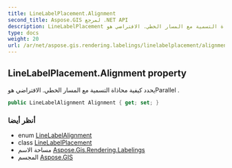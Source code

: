 ```yaml
---
title: LineLabelPlacement.Alignment
second_title: Aspose.GIS لمرجع .NET API
description: LineLabelPlacement ملكية. يحدد كيفية محاذاة التسمية مع المسار الخطي. الافتراضي هوParallel .
type: docs
weight: 20
url: /ar/net/aspose.gis.rendering.labelings/linelabelplacement/alignment/
---
```

## LineLabelPlacement.Alignment property

يحدد كيفية محاذاة التسمية مع المسار الخطي. الافتراضي هوParallel .

```csharp
public LineLabelAlignment Alignment { get; set; }
```

### أنظر أيضا

* enum [LineLabelAlignment](../../linelabelalignment/)
* class [LineLabelPlacement](../)
* مساحة الاسم [Aspose.Gis.Rendering.Labelings](../../linelabelplacement/)
* المجسم [Aspose.GIS](../../../)


